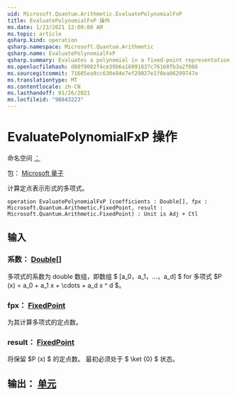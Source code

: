 ```yaml
---
uid: Microsoft.Quantum.Arithmetic.EvaluatePolynomialFxP
title: EvaluatePolynomialFxP 操作
ms.date: 1/23/2021 12:00:00 AM
ms.topic: article
qsharp.kind: operation
qsharp.namespace: Microsoft.Quantum.Arithmetic
qsharp.name: EvaluatePolynomialFxP
qsharp.summary: Evaluates a polynomial in a fixed-point representation.
ms.openlocfilehash: d88f9002f4ce39b6a16091837c76168fb3a2f086
ms.sourcegitcommit: 71605ea9cc630e84e7ef29027e1f0ea06299747e
ms.translationtype: MT
ms.contentlocale: zh-CN
ms.lasthandoff: 01/26/2021
ms.locfileid: "98843223"
---
```

# <a name="evaluatepolynomialfxp-operation"></a>EvaluatePolynomialFxP 操作

命名空间 [：](xref:Microsoft.Quantum.Arithmetic)

包： [Microsoft 量子](https://nuget.org/packages/Microsoft.Quantum.Numerics)


计算定点表示形式的多项式。

```qsharp
operation EvaluatePolynomialFxP (coefficients : Double[], fpx : Microsoft.Quantum.Arithmetic.FixedPoint, result : Microsoft.Quantum.Arithmetic.FixedPoint) : Unit is Adj + Ctl
```


## <a name="input"></a>输入

### <a name="coefficients--double"></a>系数： [Double](xref:microsoft.quantum.lang-ref.double)[]

多项式的系数为 double 数组，即数组 $ [a_0，a_1，...，a_d] $ for 多项式 $P (x) = a_0 + a_1 x + \cdots + a_d x ^ d $。


### <a name="fpx--fixedpoint"></a>fpx： [FixedPoint](xref:Microsoft.Quantum.Arithmetic.FixedPoint)

为其计算多项式的定点数。


### <a name="result--fixedpoint"></a>result： [FixedPoint](xref:Microsoft.Quantum.Arithmetic.FixedPoint)

将保留 $P (x) $ 的定点数。 最初必须处于 $ \ket {0} $ 状态。



## <a name="output--unit"></a>输出： [单元](xref:microsoft.quantum.lang-ref.unit)

